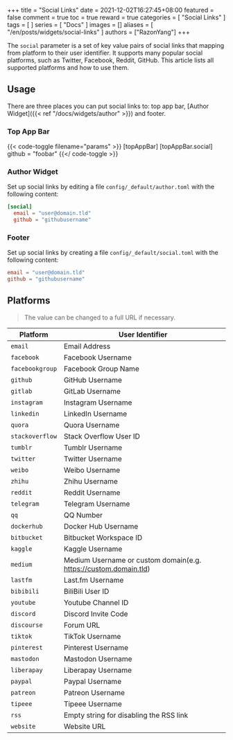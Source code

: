 +++
title = "Social Links"
date = 2021-12-02T16:27:45+08:00
featured = false
comment = true
toc = true
reward = true
categories = [
  "Social Links"
]
tags = [
]
series = [
  "Docs"
]
images = []
aliases = [
  "/en/posts/widgets/social-links"
]
authors = ["RazonYang"]
+++

The `social` parameter is a set of key value pairs of social links that mapping from platform to their user identifier.
It supports many popular social platforms, such as Twitter, Facebook, Reddit, GitHub.
This article lists all supported platforms and how to use them.

<!--more-->

## Usage

There are three places you can put social links to: top app bar, [Author Widget]({{< ref "/docs/widgets/author" >}}) and footer.

### Top App Bar

{{< code-toggle filename="params" >}}
[topAppBar]
  [topAppBar.social]
    github = "foobar"
{{</ code-toggle >}}

### Author Widget

Set up social links by editing a file `config/_default/author.toml` with the following content:

```toml
[social]
  email = "user@domain.tld"
  github = "githubusername"
```

### Footer

Set up social links by creating a file `config/_default/social.toml` with the following content:

```toml
email = "user@domain.tld"
github = "githubusername"
```

## Platforms

> The value can be changed to a full URL if necessary.

| Platform | User Identifier |
|---|---|
| `email` | Email Address |
| `facebook` | Facebook Username |
| `facebookgroup` | Facebook Group Name |
| `github` | GitHub Username |
| `gitlab` | GitLab Username |
| `instagram` | Instagram Username |
| `linkedin` | LinkedIn Username |
| `quora` | Quora Username |
| `stackoverflow` | Stack Overflow User ID |
| `tumblr` | Tumblr Username |
| `twitter` | Twitter Username |
| `weibo` | Weibo Username |
| `zhihu` | Zhihu Username |
| `reddit` | Reddit Username |
| `telegram` | Telegram Username |
| `qq` | QQ Number |
| `dockerhub` | Docker Hub Username |
| `bitbucket` | Bitbucket Workspace ID |
| `kaggle` | Kaggle Username |
| `medium` | Medium Username or custom domain(e.g. https://custom.domain.tld) |
| `lastfm` | Last.fm Username |
| `bibibili` | BiliBili User ID |
| `youtube` | Youtube Channel ID |
| `discord` | Discord Invite Code |
| `discourse` | Forum URL |
| `tiktok` | TikTok Username |
| `pinterest` | Pinterest Username |
| `mastodon` | Mastodon Username |
| `liberapay` | Liberapay Username |
| `paypal` | Paypal Username |
| `patreon` | Patreon Username |
| `tipeee` | Tipeee Username |
| `rss` | Empty string for disabling the RSS link |
| `website` | Website URL |
